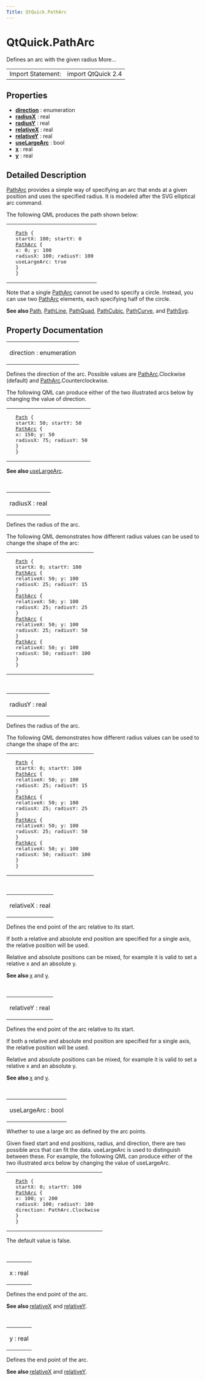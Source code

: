 ```yaml
---
Title: QtQuick.PathArc
---
```


# QtQuick.PathArc

<span class="subtitle"></span>
<!-- $$$PathArc-brief -->
<p>Defines an arc with the given radius More...</p>
<!-- @@@PathArc -->
<table class="alignedsummary">
<tr><td class="memItemLeft rightAlign topAlign"> Import Statement:</td><td class="memItemRight bottomAlign"> import QtQuick 2.4</td></tr></table><ul>
</ul>
<h2 id="properties">Properties</h2>
<ul>
<li class="fn"><b><b><a href="#direction-prop">direction</a></b></b> : enumeration</li>
<li class="fn"><b><b><a href="#radiusX-prop">radiusX</a></b></b> : real</li>
<li class="fn"><b><b><a href="#radiusY-prop">radiusY</a></b></b> : real</li>
<li class="fn"><b><b><a href="#relativeX-prop">relativeX</a></b></b> : real</li>
<li class="fn"><b><b><a href="#relativeY-prop">relativeY</a></b></b> : real</li>
<li class="fn"><b><b><a href="#useLargeArc-prop">useLargeArc</a></b></b> : bool</li>
<li class="fn"><b><b><a href="#x-prop">x</a></b></b> : real</li>
<li class="fn"><b><b><a href="#y-prop">y</a></b></b> : real</li>
</ul>
<!-- $$$PathArc-description -->
<h2 id="details">Detailed Description</h2>
</p>
<p><a href="index.html">PathArc</a> provides a simple way of specifying an arc that ends at a given position and uses the specified radius. It is modeled after the SVG elliptical arc command.</p>
<p>The following QML produces the path shown below:</p>
<table class="generic">
<tr valign="top"><td ><p class="centerAlign"><img src="https://developer.ubuntu.com/static/devportal_uploaded/8dfacaab-3e0d-41c8-90c8-59515c4692fe-../QtQuick.PathArc/images/declarative-patharc.png" alt="" /></p></td><td ><pre class="qml"><span class="type"><a href="QtQuick.Path.md">Path</a></span> {
<span class="name">startX</span>: <span class="number">100</span>; <span class="name">startY</span>: <span class="number">0</span>
<span class="type"><a href="index.html">PathArc</a></span> {
<span class="name">x</span>: <span class="number">0</span>; <span class="name">y</span>: <span class="number">100</span>
<span class="name">radiusX</span>: <span class="number">100</span>; <span class="name">radiusY</span>: <span class="number">100</span>
<span class="name">useLargeArc</span>: <span class="number">true</span>
}
}</pre>
</td></tr>
</table>
<p>Note that a single <a href="index.html">PathArc</a> cannot be used to specify a circle. Instead, you can use two <a href="index.html">PathArc</a> elements, each specifying half of the circle.</p>
<p><b>See also </b><a href="QtQuick.Path.md">Path</a>, <a href="QtQuick.PathLine.md">PathLine</a>, <a href="QtQuick.PathQuad.md">PathQuad</a>, <a href="QtQuick.PathCubic.md">PathCubic</a>, <a href="QtQuick.PathCurve.md">PathCurve</a>, and <a href="QtQuick.PathSvg.md">PathSvg</a>.</p>
<!-- @@@PathArc -->
<h2>Property Documentation</h2>
<!-- $$$direction -->
<table class="qmlname"><tr valign="top" id="direction-prop"><td class="tblQmlPropNode"><p><span class="name">direction</span> : <span class="type">enumeration</span></p></td></tr></table><p>Defines the direction of the arc. Possible values are <a href="index.html">PathArc</a>.Clockwise (default) and <a href="index.html">PathArc</a>.Counterclockwise.</p>
<p>The following QML can produce either of the two illustrated arcs below by changing the value of direction.</p>
<table class="generic">
<tr valign="top"><td ><p class="centerAlign"><img src="https://developer.ubuntu.com/static/devportal_uploaded/3e8e59b5-ed3c-43c2-8d16-f7de94e45b33-../QtQuick.PathArc/images/declarative-arcdirection.png" alt="" /></p></td><td ><pre class="qml"><span class="type"><a href="QtQuick.Path.md">Path</a></span> {
<span class="name">startX</span>: <span class="number">50</span>; <span class="name">startY</span>: <span class="number">50</span>
<span class="type"><a href="index.html">PathArc</a></span> {
<span class="name">x</span>: <span class="number">150</span>; <span class="name">y</span>: <span class="number">50</span>
<span class="name">radiusX</span>: <span class="number">75</span>; <span class="name">radiusY</span>: <span class="number">50</span>
}
}</pre>
</td></tr>
</table>
<p><b>See also </b><a href="#useLargeArc-prop">useLargeArc</a>.</p>
<!-- @@@direction -->
<br/>
<!-- $$$radiusX -->
<table class="qmlname"><tr valign="top" id="radiusX-prop"><td class="tblQmlPropNode"><p><span class="name">radiusX</span> : <span class="type">real</span></p></td></tr></table><p>Defines the radius of the arc.</p>
<p>The following QML demonstrates how different radius values can be used to change the shape of the arc:</p>
<table class="generic">
<tr valign="top"><td ><p class="centerAlign"><img src="https://developer.ubuntu.com/static/devportal_uploaded/1d68b85e-c73f-4c96-a8bf-787657f21ed7-../QtQuick.PathArc/images/declarative-arcradius.png" alt="" /></p></td><td ><pre class="qml"><span class="type"><a href="QtQuick.Path.md">Path</a></span> {
<span class="name">startX</span>: <span class="number">0</span>; <span class="name">startY</span>: <span class="number">100</span>
<span class="type"><a href="index.html">PathArc</a></span> {
<span class="name">relativeX</span>: <span class="number">50</span>; <span class="name">y</span>: <span class="number">100</span>
<span class="name">radiusX</span>: <span class="number">25</span>; <span class="name">radiusY</span>: <span class="number">15</span>
}
<span class="type"><a href="index.html">PathArc</a></span> {
<span class="name">relativeX</span>: <span class="number">50</span>; <span class="name">y</span>: <span class="number">100</span>
<span class="name">radiusX</span>: <span class="number">25</span>; <span class="name">radiusY</span>: <span class="number">25</span>
}
<span class="type"><a href="index.html">PathArc</a></span> {
<span class="name">relativeX</span>: <span class="number">50</span>; <span class="name">y</span>: <span class="number">100</span>
<span class="name">radiusX</span>: <span class="number">25</span>; <span class="name">radiusY</span>: <span class="number">50</span>
}
<span class="type"><a href="index.html">PathArc</a></span> {
<span class="name">relativeX</span>: <span class="number">50</span>; <span class="name">y</span>: <span class="number">100</span>
<span class="name">radiusX</span>: <span class="number">50</span>; <span class="name">radiusY</span>: <span class="number">100</span>
}
}</pre>
</td></tr>
</table>
<!-- @@@radiusX -->
<br/>
<!-- $$$radiusY -->
<table class="qmlname"><tr valign="top" id="radiusY-prop"><td class="tblQmlPropNode"><p><span class="name">radiusY</span> : <span class="type">real</span></p></td></tr></table><p>Defines the radius of the arc.</p>
<p>The following QML demonstrates how different radius values can be used to change the shape of the arc:</p>
<table class="generic">
<tr valign="top"><td ><p class="centerAlign"><img src="https://developer.ubuntu.com/static/devportal_uploaded/a3d21628-4b24-466b-9df3-765b343f2cc8-../QtQuick.PathArc/images/declarative-arcradius.png" alt="" /></p></td><td ><pre class="qml"><span class="type"><a href="QtQuick.Path.md">Path</a></span> {
<span class="name">startX</span>: <span class="number">0</span>; <span class="name">startY</span>: <span class="number">100</span>
<span class="type"><a href="index.html">PathArc</a></span> {
<span class="name">relativeX</span>: <span class="number">50</span>; <span class="name">y</span>: <span class="number">100</span>
<span class="name">radiusX</span>: <span class="number">25</span>; <span class="name">radiusY</span>: <span class="number">15</span>
}
<span class="type"><a href="index.html">PathArc</a></span> {
<span class="name">relativeX</span>: <span class="number">50</span>; <span class="name">y</span>: <span class="number">100</span>
<span class="name">radiusX</span>: <span class="number">25</span>; <span class="name">radiusY</span>: <span class="number">25</span>
}
<span class="type"><a href="index.html">PathArc</a></span> {
<span class="name">relativeX</span>: <span class="number">50</span>; <span class="name">y</span>: <span class="number">100</span>
<span class="name">radiusX</span>: <span class="number">25</span>; <span class="name">radiusY</span>: <span class="number">50</span>
}
<span class="type"><a href="index.html">PathArc</a></span> {
<span class="name">relativeX</span>: <span class="number">50</span>; <span class="name">y</span>: <span class="number">100</span>
<span class="name">radiusX</span>: <span class="number">50</span>; <span class="name">radiusY</span>: <span class="number">100</span>
}
}</pre>
</td></tr>
</table>
<!-- @@@radiusY -->
<br/>
<!-- $$$relativeX -->
<table class="qmlname"><tr valign="top" id="relativeX-prop"><td class="tblQmlPropNode"><p><span class="name">relativeX</span> : <span class="type">real</span></p></td></tr></table><p>Defines the end point of the arc relative to its start.</p>
<p>If both a relative and absolute end position are specified for a single axis, the relative position will be used.</p>
<p>Relative and absolute positions can be mixed, for example it is valid to set a relative x and an absolute y.</p>
<p><b>See also </b><a href="#x-prop">x</a> and <a href="#y-prop">y</a>.</p>
<!-- @@@relativeX -->
<br/>
<!-- $$$relativeY -->
<table class="qmlname"><tr valign="top" id="relativeY-prop"><td class="tblQmlPropNode"><p><span class="name">relativeY</span> : <span class="type">real</span></p></td></tr></table><p>Defines the end point of the arc relative to its start.</p>
<p>If both a relative and absolute end position are specified for a single axis, the relative position will be used.</p>
<p>Relative and absolute positions can be mixed, for example it is valid to set a relative x and an absolute y.</p>
<p><b>See also </b><a href="#x-prop">x</a> and <a href="#y-prop">y</a>.</p>
<!-- @@@relativeY -->
<br/>
<!-- $$$useLargeArc -->
<table class="qmlname"><tr valign="top" id="useLargeArc-prop"><td class="tblQmlPropNode"><p><span class="name">useLargeArc</span> : <span class="type">bool</span></p></td></tr></table><p>Whether to use a large arc as defined by the arc points.</p>
<p>Given fixed start and end positions, radius, and direction, there are two possible arcs that can fit the data. useLargeArc is used to distinguish between these. For example, the following QML can produce either of the two illustrated arcs below by changing the value of useLargeArc.</p>
<table class="generic">
<tr valign="top"><td ><p class="centerAlign"><img src="https://developer.ubuntu.com/static/devportal_uploaded/17af1d10-e380-463c-85a0-0f5b83163cec-../QtQuick.PathArc/images/declarative-largearc.png" alt="" /></p></td><td ><pre class="qml"><span class="type"><a href="QtQuick.Path.md">Path</a></span> {
<span class="name">startX</span>: <span class="number">0</span>; <span class="name">startY</span>: <span class="number">100</span>
<span class="type"><a href="index.html">PathArc</a></span> {
<span class="name">x</span>: <span class="number">100</span>; <span class="name">y</span>: <span class="number">200</span>
<span class="name">radiusX</span>: <span class="number">100</span>; <span class="name">radiusY</span>: <span class="number">100</span>
<span class="name">direction</span>: <span class="name">PathArc</span>.<span class="name">Clockwise</span>
}
}</pre>
</td></tr>
</table>
<p>The default value is false.</p>
<!-- @@@useLargeArc -->
<br/>
<!-- $$$x -->
<table class="qmlname"><tr valign="top" id="x-prop"><td class="tblQmlPropNode"><p><span class="name">x</span> : <span class="type">real</span></p></td></tr></table><p>Defines the end point of the arc.</p>
<p><b>See also </b><a href="#relativeX-prop">relativeX</a> and <a href="#relativeY-prop">relativeY</a>.</p>
<!-- @@@x -->
<br/>
<!-- $$$y -->
<table class="qmlname"><tr valign="top" id="y-prop"><td class="tblQmlPropNode"><p><span class="name">y</span> : <span class="type">real</span></p></td></tr></table><p>Defines the end point of the arc.</p>
<p><b>See also </b><a href="#relativeX-prop">relativeX</a> and <a href="#relativeY-prop">relativeY</a>.</p>
<!-- @@@y -->
<br/>
